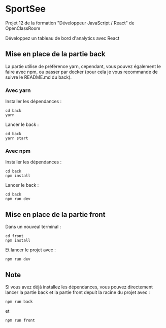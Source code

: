 # SportSee

Projet 12 de la formation "Développeur JavaScript / React" de OpenClassRoom

Développez un tableau de bord d'analytics avec React

## Mise en place de la partie back

La partie utilise de préférence yarn, cependant, vous pouvez également le faire avec npm, ou passer par docker (pour cela je vous recommande de suivre le README.md du back).

### Avec yarn

Installer les dépendances :

```
cd back
yarn
```

Lancer le back :

```
cd back
yarn start
```

### Avec npm

Installer les dépendances :

```
cd back
npm install
```

Lancer le back :

```
cd back
npm run dev
```

## Mise en place de la partie front

Dans un nouveal terminal :

```
cd front
npm install
```

Et lancer le projet avec :

```
npm run dev
```

## Note

Si vous avez déjà installez les dépendances, vous pouvez directement lancer la partie back et la partie front depuit la racine du projet avec :

```
npm run back
```

et

```
npm run front
```
